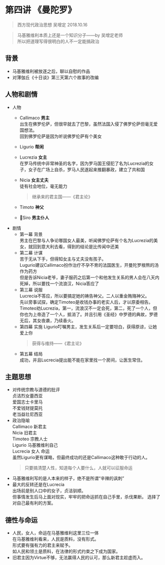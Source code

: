 # 第四讲 《曼陀罗》
> 西方现代政治思想 吴增定 2018.10.16

> 马基雅维利本质上还是一个知识分子——by 吴增定老师  
	所以把道理写得很明白的人不一定能搞政治  
## 背景
* 马基雅维利被放逐之后，聊以自慰的作品
* 对薄伽丘《十日谈》第三天第六个故事的改编

## 人物和剧情
* 人物  
	* Callimaco **男主**  
		出生在佛罗伦萨，但很早就去了巴黎，虽然法国入侵了佛罗伦萨但毫无爱国想法。  
		回到佛罗伦萨是因为听说佛罗伦萨有个美女  
	* Ligurio **帮闲**  
	* Lucrezia **女主**  
		在罗马传统中非常神圣的名字，因为罗马国王侵犯了名为Lucrezia的女子，女子在广场上自杀，罗马人民遂起来推翻暴政，建立了共和国
	* Nicia **女主丈夫**  
		徒有社会地位，毫无能力
		> 继承来的君主国——《君主论》
		
	* Timoto **神父**
	* Siro **男主仆人**
* 剧情
	* 第一幕 背景  
		男主在巴黎与人争论哪国女人最美，听闻佛罗伦萨有个名为Lucrezia的美女，就回到意大利去看，得到的结论是比传闻中还美
	* 第二幕 计谋  
		苦于无从下手，但得知女主与丈夫没有孩子。  
		Lugurio建议Callimaco扮作治疗不孕不育的法国医生，开曼陀罗根熬的汤作为药方  
		但是告诉Nicia老爷，妻子服药之后第一个和他发生关系的男人会在八天内死掉，所以要找一个流浪汉，Nicia答应了
	* 第三幕 说服  
		Lucrecia不答应，所以要搞定她的祷告神父。二人以重金贿赂神父。  
		先以旁事试探，确定Timoteo是收钱办事的老实人后，才以原委相告。  
		Timoteo劝Lucrezia，第一，流浪汉不一定会死，第二，死了一个人，但你也为上帝造了一个人，抵消了。并且引用《圣经》中罗德的典故，罗德无后，其女夜袭，乃续香火。  
	* 第四幕 实施 
		Ligurio叮嘱男主，发生关系后一定要坦白，获得原谅，让她爱上你
		> 获得与维持——《君主论》
	* 第五幕 结局  
		成功，并且Lucrecia提出能不能在家里找一个房间，让医生常住。

## 主题思想
* 对传统宗教与道德的批评  
	贞洁烈女蕾西亚  
	爱国志士卡里马  
	不爱钱财提莫托  
	老当益壮尼西亚
* 政治隐喻  
	Callimaco	新君主  
	Nicia 		旧君主  
	Timoteo 	宗教人士  
	Ligurio 	马基雅维利自己  
	Lucrecia	女人 命运  
	虽然Ligurio更有谋略，但最终成功的还是Callimaco这种敢于行动的人。
	> 只要搞清楚人性，知道每个人要什么，人就可以征服命运
* 马基雅维利写的是人本来的样子，绝不是所谓“辛辣的讽刺”
* 最大的反转还是在Lucrecia  
	出场前是别人口中的女子，贞洁驯顺。  
	但事情发生后马上面对现实，牢牢的把命运抓在自己手里，杀伐果断。
	选择了对自己最有利的方案。  

## 德性与命运
* 人民，女人，命运在马基雅维利这里三位一体  
	在马基雅维利看来，人民是质料，没有形式。  
	形式要有强有力的君主来赋予。  
	如人民和领土是质料，在法律的形式约束之下成为国家。  
* 旧君主因为Virtue不够，无法赢得人民的认可，那么新君主趁虚而入。